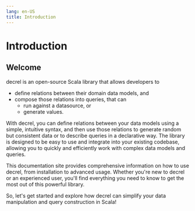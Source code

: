 ```yaml
---
lang: en-US
title: Introduction
---
```


# Introduction

## Welcome

decrel is an open-source Scala library that allows developers to 

- define relations between their domain data models, and 
- compose those relations into queries, that can
  - run against a datasource, or 
  - generate values. 

With decrel, you can define relations between your data models using a simple, intuitive syntax, and then use those relations to generate random but consistent data or to describe queries in a declarative way. The library is designed to be easy to use and integrate into your existing codebase, allowing you to quickly and efficiently work with complex data models and queries.

This documentation site provides comprehensive information on how to use decrel, from installation to advanced usage. Whether you're new to decrel or an experienced user, you'll find everything you need to know to get the most out of this powerful library.

So, let's get started and explore how decrel can simplify your data manipulation and query construction in Scala!
